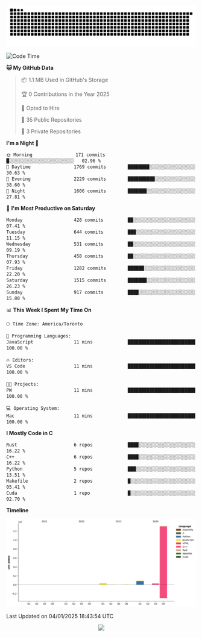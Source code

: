 <picture>
  <source media="(prefers-color-scheme: dark)" srcset="https://raw.githubusercontent.com/kkli08/kkli08/output/github-contribution-grid-snake-dark.svg">
  <source media="(prefers-color-scheme: light)" srcset="https://raw.githubusercontent.com/kkli08/kkli08/output/github-contribution-grid-snake.svg">
  <img alt="github contribution grid snake animation" src="https://raw.githubusercontent.com/kkli08/kkli08/output/github-contribution-grid-snake.svg">
</picture>


<!--START_SECTION:waka-->
![Code Time](http://img.shields.io/badge/Code%20Time-123%20hrs%2022%20mins-blue)

**🐱 My GitHub Data** 

> 📦 1.1 MB Used in GitHub's Storage 
 > 
> 🏆 0 Contributions in the Year 2025
 > 
> 💼 Opted to Hire
 > 
> 📜 35 Public Repositories 
 > 
> 🔑 3 Private Repositories 
 > 
**I'm a Night 🦉** 

```text
🌞 Morning                171 commits         █░░░░░░░░░░░░░░░░░░░░░░░░   02.96 % 
🌆 Daytime                1769 commits        ████████░░░░░░░░░░░░░░░░░   30.63 % 
🌃 Evening                2229 commits        ██████████░░░░░░░░░░░░░░░   38.60 % 
🌙 Night                  1606 commits        ███████░░░░░░░░░░░░░░░░░░   27.81 % 
```
📅 **I'm Most Productive on Saturday** 

```text
Monday                   428 commits         ██░░░░░░░░░░░░░░░░░░░░░░░   07.41 % 
Tuesday                  644 commits         ███░░░░░░░░░░░░░░░░░░░░░░   11.15 % 
Wednesday                531 commits         ██░░░░░░░░░░░░░░░░░░░░░░░   09.19 % 
Thursday                 458 commits         ██░░░░░░░░░░░░░░░░░░░░░░░   07.93 % 
Friday                   1282 commits        ██████░░░░░░░░░░░░░░░░░░░   22.20 % 
Saturday                 1515 commits        ███████░░░░░░░░░░░░░░░░░░   26.23 % 
Sunday                   917 commits         ████░░░░░░░░░░░░░░░░░░░░░   15.88 % 
```


📊 **This Week I Spent My Time On** 

```text
🕑︎ Time Zone: America/Toronto

💬 Programming Languages: 
JavaScript               11 mins             █████████████████████████   100.00 % 

🔥 Editors: 
VS Code                  11 mins             █████████████████████████   100.00 % 

🐱‍💻 Projects: 
PW                       11 mins             █████████████████████████   100.00 % 

💻 Operating System: 
Mac                      11 mins             █████████████████████████   100.00 % 
```

**I Mostly Code in C** 

```text
Rust                     6 repos             ████░░░░░░░░░░░░░░░░░░░░░   16.22 % 
C++                      6 repos             ████░░░░░░░░░░░░░░░░░░░░░   16.22 % 
Python                   5 repos             ███░░░░░░░░░░░░░░░░░░░░░░   13.51 % 
Makefile                 2 repos             █░░░░░░░░░░░░░░░░░░░░░░░░   05.41 % 
Cuda                     1 repo              █░░░░░░░░░░░░░░░░░░░░░░░░   02.70 % 
```



**Timeline**

![Lines of Code chart](https://raw.githubusercontent.com/kkli08/kkli08/main/assets/bar_graph.png)


 Last Updated on 04/01/2025 18:43:54 UTC
<!--END_SECTION:waka-->


<div align="center">
    <img  src="https://github-readme-streak-stats.herokuapp.com/?user=kkli08&theme=cobalt" />
</div>

<br/>
<br/>
<br/>
